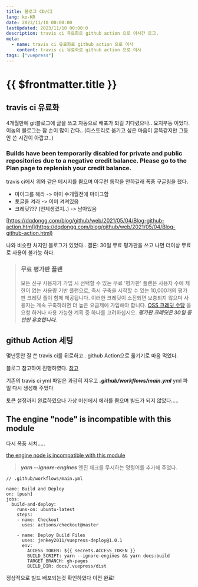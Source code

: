 ```yaml
---
title: 블로그 CD/CI
lang: ko-KR
date: 2023/11/10 00:00:00
lastUpdated: 2023/11/10 00:00:0
description: travis ci 유료화로 github action 으로 이사간 로그.
meta:
  - name: travis ci 유료화로 github action 으로 이사
    content: travis ci 유료화로 github action 으로 이사
tags: ["vuepress"]
---
```


# {{ $frontmatter.title }}

## travis ci 유료화

4개월만에 git블로그에 글을 쓰고 자동으로 배포가 되길 기다렸으나.. 요지부동 이었다. 이놈의 블로그는 참 손이 많이 간다.. (티스토리로 옮기고 싶은 마음이 굴뚝같지만 그동안 쓴 시간이 아깝고..)

### Builds have been temporarily disabled for private and public repositories due to a negative credit balance. Please go to the Plan page to replenish your credit balance.

travis ci에서 위와 같은 메시지를 뿜으며 아무런 동작을 안하길래 폭풍 구글링을 했다.

- 마이그를 해라 -> 이미 수개월전에 마이그함
- 토글을 켜라 -> 이미 켜져있음
- 크레딧??? (언제생겼지..) -> 남아있음

[https://dqdongg.com/blog/github/web/2021/05/04/Blog-github-action.html](https://dqdongg.com/blog/github/web/2021/05/04/Blog-github-action.html)

나와 비슷한 처지인 블로그가 있었다.. 결론: 30일 무료 평가판을 쓰고 나면 더이상 무료로 사용이 불가능 하다.

> ### 무료 평가판 플랜
>
> 모든 신규 사용자가 가입 시 선택할 수 있는 무료 '평가판' 플랜은 사용자 수에 제한이 없는 사용량 기반 플랜으로, 즉시 구축을 시작할 수 있는 10,000개의 평가판 크레딧 풀이 함께 제공됩니다. 이러한 크레딧이 소진되면 보충되지 않으며 사용자는 계속 구축하려면 더 높은 요금제에 가입해야 합니다. [OSS 크레딧 수당](https://docs.travis-ci.com/user/billing-faq/#what-if-i-am-building-open-source) 을 요청 하거나 사용 가능한 계획 중 하나를 고려하십시오.
> **_평가판 크레딧은 30일 동안만 유효합니다._**

## github Action 세팅

몇년동안 잘 쓴 travis ci를 뒤로하고.. github Action으로 옮기기로 마음 먹었다.

블로그 참고하여 진행하였다. [참고](https://kyounghwan01.github.io/blog/Vue/vuepress/vuepress-github-actions/#vuepress-github-actions%E1%84%85%E1%85%A9-%E1%84%8C%E1%85%A1%E1%84%83%E1%85%A9%E1%86%BC%E1%84%87%E1%85%A2%E1%84%91%E1%85%A9%E1%84%92%E1%85%A1%E1%84%80%E1%85%B5)

기존의 travis ci yml 파일은 과감히 지우고 **_.github/workflows/main.yml_** yml 파일 다시 생성해 주었다

토큰 설정까지 완료하였으나 가상 머신에서 에러를 뿜으며 빌드가 되지 않았다.....

## The engine "node" is incompatible with this module

다시 폭풍 서치.....

[the engine node is incompatible with this module](https://stackoverflow.com/questions/56617209/the-engine-node-is-incompatible-with-this-module)

> **_yarn --ignore-engines_**
> 엔진 체크를 무시하는 명령어를 추가해 주었다.

```
// .github/workflows/main.yml

name: Build and Deploy
on: [push]
jobs:
  build-and-deploy:
    runs-on: ubuntu-latest
    steps:
    - name: Checkout
      uses: actions/checkout@master

    - name: Deploy Build Files
      uses: jenkey2011/vuepress-deploy@1.0.1
      env:
        ACCESS_TOKEN: ${{ secrets.ACCESS_TOKEN }}
        BUILD_SCRIPT: yarn --ignore-engines && yarn docs:build
        TARGET_BRANCH: gh-pages
        BUILD_DIR: docs/.vuepress/dist
```

정상적으로 빌드 배포되는것 확인하였다
이전 완료!

<!--stackedit_data:
eyJoaXN0b3J5IjpbLTcwOTQ0NTg3NV19
-->

